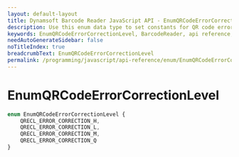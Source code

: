 ```yaml
---
layout: default-layout
title: Dynamsoft Barcode Reader JavaScript API - EnumQRCodeErrorCorrectionLevel
description: Use this enum data type to set constants for QR code error correction level of barcodes in Dynamsoft Barcode Reader for JavaScript.
keywords: EnumQRCodeErrorCorrectionLevel, BarcodeReader, api reference, javascript, js
needAutoGenerateSidebar: false
noTitleIndex: true
breadcrumbText: EnumQRCodeErrorCorrectionLevel
permalink: /programming/javascript/api-reference/enum/EnumQRCodeErrorCorrectionLevel.html
---
```



# EnumQRCodeErrorCorrectionLevel

```ts
enum EnumQRCodeErrorCorrectionLevel { 
    QRECL_ERROR_CORRECTION_H, 
    QRECL_ERROR_CORRECTION_L, 
    QRECL_ERROR_CORRECTION_M, 
    QRECL_ERROR_CORRECTION_Q 
}
```
